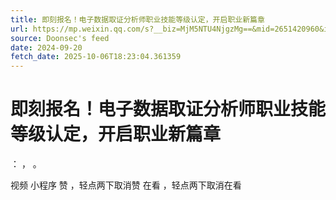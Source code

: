 ```yaml
---
title: 即刻报名！电子数据取证分析师职业技能等级认定，开启职业新篇章
url: https://mp.weixin.qq.com/s?__biz=MjM5NTU4NjgzMg==&mid=2651420960&idx=1&sn=c3fdd780ca4018ae9b06b5517cb7f2dc
source: Doonsec's feed
date: 2024-09-20
fetch_date: 2025-10-06T18:23:04.361359
---
```


# 即刻报名！电子数据取证分析师职业技能等级认定，开启职业新篇章

：
，
。

视频
小程序
赞
，轻点两下取消赞
在看
，轻点两下取消在看